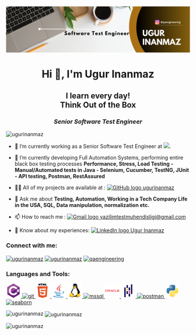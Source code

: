 
<img src="https://github.com/ugurinanmaz/ugurinanmaz/blob/main/banner.png"> </img>
<h1 align="center">Hi 👋, I'm Ugur Inanmaz</h1>
<h2 align="center">I learn every day! <br> Think Out of the Box </h2>

<h3 align="center"><i>Senior Software Test Engineer</i></h3>


<p align="left"> <img src="https://komarev.com/ghpvc/?username=ugurinanmaz&label=Profile%20views&color=0e75b6&style=flat" alt="ugurinanmaz" /> </p>

- 🔭 I’m currently working as a Senior Software Test Engineer at <img src="https://www.visa.com/images/homepage/visa_logo.png">.

- 🌱 I’m currently developing Full Automation Systems, performing entire black box testing processes **Performance, Stress, Load Testing -  Manual/Automated tests in Java - Selenium, Cucumber, TestNG, JUnit - API testing, Postman, RestAssured**

- <p> 👨‍💻 All of my projects are available at : 
  <a href="https://github.com/ugurinanmaz">
    <img src="https://github.githubassets.com/images/modules/logos_page/GitHub-Mark.png" alt="GitHub logo" width="30" height="30">
    ugurinanmaz
  </a>
</p>

- 💬 Ask me about **Testing, Automation, Working in a Tech Company Life in the USA, SQL, Data manipulation, normalization etc.**

- <p>📫 How to reach me : 
  <a href="mailto:yazilimtestmuhendisligi@gmail.com">
    <img src="https://ssl.gstatic.com/ui/v1/icons/mail/rfr/logo_gmail_lockup_default_2x_r2.png" alt="Gmail logo" width="90" height="30">
    yazilimtestmuhendisligi@gmail.com
  </a>
</p>

- <p>📄 Know about my experiences: 
  <a href="https://www.linkedin.com/in/ugurinanmaz">
    <img src="https://cdn-icons-png.flaticon.com/512/174/174857.png" alt="LinkedIn logo" width="30" height="30">
    Ugur Inanmaz
  </a>
</p>


<h3 align="left">Connect with me:</h3>
<p align="left">
<a href="https://linkedin.com/in/ugurinanmaz" target="blank"><img align="center" src="https://raw.githubusercontent.com/rahuldkjain/github-profile-readme-generator/master/src/images/icons/Social/linked-in-alt.svg" alt="ugurinanmaz" height="30" width="40" /></a>
<a href="https://kaggle.com/ugurinanmaz" target="blank"><img align="center" src="https://raw.githubusercontent.com/rahuldkjain/github-profile-readme-generator/master/src/images/icons/Social/kaggle.svg" alt="ugurinanmaz" height="30" width="40" /></a>
<a href="https://instagram.com/qaengineering" target="blank"><img align="center" src="https://raw.githubusercontent.com/rahuldkjain/github-profile-readme-generator/master/src/images/icons/Social/instagram.svg" alt="qaengineering" height="30" width="40" /></a>
</p>

<h3 align="left">Languages and Tools:</h3>
<p align="left"> <a href="https://www.w3schools.com/cs/" target="_blank" rel="noreferrer"> <img src="https://raw.githubusercontent.com/devicons/devicon/master/icons/csharp/csharp-original.svg" alt="csharp" width="40" height="40"/> </a> <a href="https://git-scm.com/" target="_blank" rel="noreferrer"> <img src="https://www.vectorlogo.zone/logos/git-scm/git-scm-icon.svg" alt="git" width="40" height="40"/> </a> <a href="https://www.w3.org/html/" target="_blank" rel="noreferrer"> <img src="https://raw.githubusercontent.com/devicons/devicon/master/icons/html5/html5-original-wordmark.svg" alt="html5" width="40" height="40"/> </a> <a href="https://www.java.com" target="_blank" rel="noreferrer"> <img src="https://raw.githubusercontent.com/devicons/devicon/master/icons/java/java-original.svg" alt="java" width="40" height="40"/> </a> <a href="https://www.linux.org/" target="_blank" rel="noreferrer"> <img src="https://raw.githubusercontent.com/devicons/devicon/master/icons/linux/linux-original.svg" alt="linux" width="40" height="40"/> </a> <a href="https://www.microsoft.com/en-us/sql-server" target="_blank" rel="noreferrer"> <img src="https://www.svgrepo.com/show/303229/microsoft-sql-server-logo.svg" alt="mssql" width="40" height="40"/> </a> <a href="https://www.oracle.com/" target="_blank" rel="noreferrer"> <img src="https://raw.githubusercontent.com/devicons/devicon/master/icons/oracle/oracle-original.svg" alt="oracle" width="40" height="40"/> </a> <a href="https://pandas.pydata.org/" target="_blank" rel="noreferrer"> <img src="https://raw.githubusercontent.com/devicons/devicon/2ae2a900d2f041da66e950e4d48052658d850630/icons/pandas/pandas-original.svg" alt="pandas" width="40" height="40"/> </a> <a href="https://postman.com" target="_blank" rel="noreferrer"> <img src="https://www.vectorlogo.zone/logos/getpostman/getpostman-icon.svg" alt="postman" width="40" height="40"/> </a> <a href="https://www.python.org" target="_blank" rel="noreferrer"> <img src="https://raw.githubusercontent.com/devicons/devicon/master/icons/python/python-original.svg" alt="python" width="40" height="40"/> </a> <a href="https://seaborn.pydata.org/" target="_blank" rel="noreferrer"> <img src="https://seaborn.pydata.org/_images/logo-mark-lightbg.svg" alt="seaborn" width="40" height="40"/> </a> </p>

<p><img align="left" src="https://github-readme-stats.vercel.app/api/top-langs?username=ugurinanmaz&show_icons=true&locale=en&layout=compact" alt="ugurinanmaz" /></p>

<p>&nbsp;<img align="center" src="https://github-readme-stats.vercel.app/api?username=ugurinanmaz&show_icons=true&locale=en" alt="ugurinanmaz" /></p>

<p><img align="center" src="https://github-readme-streak-stats.herokuapp.com/?user=ugurinanmaz&" alt="ugurinanmaz" /></p>
